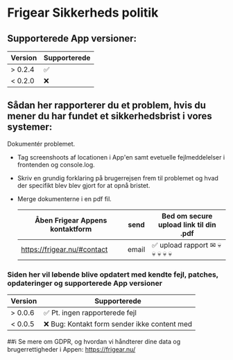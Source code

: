 # Frigear Sikkerheds politik

## Supporterede App versioner:

| Version | Supporterede       |
| ------- | ------------------ |
| > 0.2.4 | :white_check_mark: |
| < 0.2.0 | :x:                |

## Sådan her rapporterer du et problem, hvis du mener du har fundet et sikkerhedsbrist i vores systemer:

Dokumentér problemet.

- Tag screenshoots af locationen i App'en samt evetuelle fejlmeddelelser i frontenden og console.log.
- Skriv en grundig forklaring på brugerrejsen frem til problemet og hvad der specifikt blev blev gjort for at opnå bristet.
- Merge dokumenterne i en pdf fil.

  | Åben Frigear Appens kontaktform | send  | Bed om secure upload link til din .pdf              |
  | ------------------------------- | ----- | --------------------------------------------------- |
  | https://frigear.nu/#contact     | email | :white_check_mark: upload rapport ✉ 💀 💀 💀 💀 💀 |

### Siden her vil løbende blive opdatert med kendte fejl, patches, opdateringer og supporterede App versioner

| Version | Supporterede                                   |
| ------- | ---------------------------------------------- |
| > 0.0.6 | :white_check_mark: Pt. ingen rapporterede fejl |
| < 0.0.5 | :x: Bug: Kontakt form sender ikke content med  |

##ℹ️ Se mere om GDPR, og hvordan vi håndterer dine data og brugerrettigheder i Appen: https://frigear.nu/
